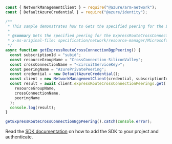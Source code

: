 ```javascript
const { NetworkManagementClient } = require("@azure/arm-network");
const { DefaultAzureCredential } = require("@azure/identity");

/**
 * This sample demonstrates how to Gets the specified peering for the ExpressRouteCrossConnection.
 *
 * @summary Gets the specified peering for the ExpressRouteCrossConnection.
 * x-ms-original-file: specification/network/resource-manager/Microsoft.Network/stable/2021-05-01/examples/ExpressRouteCrossConnectionBgpPeeringGet.json
 */
async function getExpressRouteCrossConnectionBgpPeering() {
  const subscriptionId = "subid";
  const resourceGroupName = "CrossConnection-SiliconValley";
  const crossConnectionName = "<circuitServiceKey>";
  const peeringName = "AzurePrivatePeering";
  const credential = new DefaultAzureCredential();
  const client = new NetworkManagementClient(credential, subscriptionId);
  const result = await client.expressRouteCrossConnectionPeerings.get(
    resourceGroupName,
    crossConnectionName,
    peeringName
  );
  console.log(result);
}

getExpressRouteCrossConnectionBgpPeering().catch(console.error);
```

Read the [SDK documentation](https://github.com/Azure/azure-sdk-for-js/blob/%40azure%2Farm-network_27.0.0/sdk/network/arm-network/README.md) on how to add the SDK to your project and authenticate.
